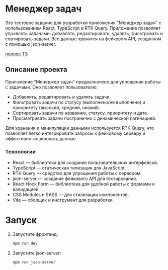 # Менеджер задач

Это тестовое задание для разработки приложения "Менеджер задач" с использованием React, TypeScript и RTK Query. Приложение позволяет управлять задачами: добавлять, редактировать, удалять, фильтровать и сортировать задачи. Все данные хранятся на фейковом API, созданном с помощью json-server.

[полное ТЗ](https://docs.google.com/document/d/1q8Gs2Xw8OFLlQcSq2EQ_gJeQ1FIvF40Fp1p3pR07fXY/edit?tab=t.0#heading=h.d69y2f7jg9tn)

## Описание проекта

Приложение "Менеджер задач" предназначено для упрощения работы с задачами. Оно позволяет пользователю:
- Добавлять, редактировать и удалять задачи.
- Фильтровать задачи по статусу (выполнено/не выполнено) и приоритету (высокий, средний, низкий).
- Сортировать задачи по названию, статусу, приоритету и дате.
- Просматривать задачи постранично с динамической пагинацией.

Для хранения и манипуляции данными используется RTK Query, что позволяет легко интегрировать запросы к фейковому серверу и эффективно кэшировать данные.

### Технологии
- React — библиотека для создания пользовательских интерфейсов.
- TypeScript — статическая типизация для JavaScript.
- RTK Query — средство для упрощения работы с сервером.
- json-server — создание фейкового API для тестирования.
- React Hook Form — библиотека для удобной работы с формами и валидацией.
- CSS Modules и SASS — для стилизации компонентов.
- Vite — сборщик и инструмент для разработки.

# Запуск
1. Запустите фронтенд:

   ```bash
   npm run dev

2. Запустите json-server:

   ```bash
   npm run json-server

